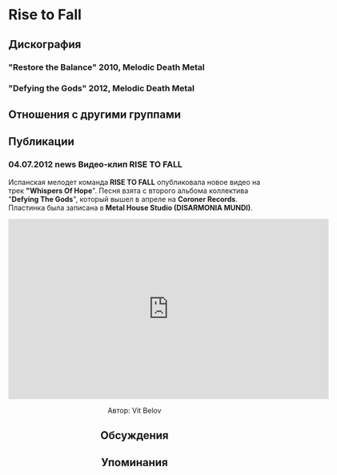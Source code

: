 # Rise to Fall



## Дискография

### "Restore the Balance" 2010, Melodic Death Metal



### "Defying the Gods" 2012, Melodic Death Metal




## Отношения с другими группами


## Публикации

### 04.07.2012 news Видео-клип RISE TO FALL

<P>Испанская мелодет команда<STRONG> RISE TO FALL</STRONG> опубликовала новое видео на трек <STRONG>"Whispers Of Hope</STRONG>". Песня взята с второго альбома коллектива "<STRONG>Defying The Gods</STRONG>", который вышел в апреле на <STRONG>Coroner Records</STRONG>. Пластинка была записана в<STRONG> Metal House Studio (DISARMONIA MUNDI)</STRONG>.</P>
<P><center><iframe width="640" height="360" src="http://www.youtube.com/embed/qNjjyf9s0hg?feature=player_embedded" frameborder="0" allowfullscreen></iframe></P>
Автор: Vit Belov


## Обсуждения


## Упоминания

